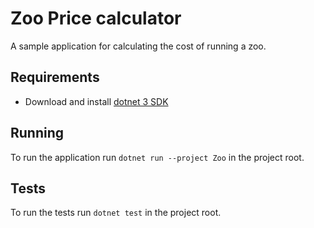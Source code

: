 ﻿# Zoo Price calculator

A sample application for calculating the cost of running a zoo.

## Requirements

- Download and install [dotnet 3 SDK](https://dotnet.microsoft.com/download/dotnet-core/3.0)

## Running

To run the application run `dotnet run --project Zoo` in the project root.

## Tests

To run the tests run `dotnet test` in the project root.